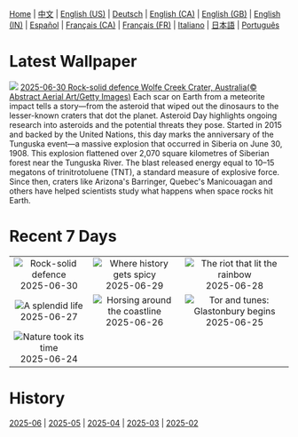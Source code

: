 [Home](../README.md) | [中文](zh-CN.md) | [English (US)](en-US.md) | [Deutsch](de-DE.md) | [English (CA)](en-CA.md) | [English (GB)](en-GB.md) | [English (IN)](en-IN.md) | [Español](es-ES.md) | [Français (CA)](fr-CA.md) | [Français (FR)](fr-FR.md) | [Italiano](it-IT.md) | [日本語](ja-JP.md) | [Português](pt-BR.md)

# Latest Wallpaper
![](https://www.bing.com/th?id=OHR.WolfeCrater_EN-CA2112068700_UHD.jpg)
[2025-06-30 Rock-solid defence Wolfe Creek Crater, Australia(© Abstract Aerial Art/Getty Images)](https://www.bing.com/th?id=OHR.WolfeCrater_EN-CA2112068700_UHD.jpg)
Each scar on Earth from a meteorite impact tells a story—from the asteroid that wiped out the dinosaurs to the lesser-known craters that dot the planet. Asteroid Day highlights ongoing research into asteroids and the potential threats they pose. Started in 2015 and backed by the United Nations, this day marks the anniversary of the Tunguska event—a massive explosion that occurred in Siberia on June 30, 1908. This explosion flattened over 2,070 square kilometres of Siberian forest near the Tunguska River. The blast released energy equal to 10–15 megatons of trinitrotoluene (TNT), a standard measure of explosive force. Since then, craters like Arizona's Barringer, Quebec's Manicouagan and others have helped scientists study what happens when space rocks hit Earth.

# Recent 7 Days
|  |  |  |
|:---:|:---:|:---:|
| ![](https://www.bing.com/th?id=OHR.WolfeCrater_EN-CA2112068700_400x240.jpg "Rock-solid defence") 2025-06-30 | ![](https://www.bing.com/th?id=OHR.BandaIsland_EN-CA1920506603_400x240.jpg "Where history gets spicy") 2025-06-29 | ![](https://www.bing.com/th?id=OHR.PrideParade_EN-CA1755780382_400x240.jpg "The riot that lit the rainbow") 2025-06-28 |
| ![](https://www.bing.com/th?id=OHR.SplendidFrog_EN-CA1521456248_400x240.jpg "A splendid life") 2025-06-27 | ![](https://www.bing.com/th?id=OHR.HorseheadRock_EN-CA0845252877_400x240.jpg "Horsing around the coastline") 2025-06-26 | ![](https://www.bing.com/th?id=OHR.GlastonburyScenic_EN-CA0680110698_400x240.jpg "Tor and tunes: Glastonbury begins") 2025-06-25 |
| ![](https://www.bing.com/th?id=OHR.DelicateArch_EN-CA0482409056_400x240.jpg "Nature took its time") 2025-06-24 |  |  |

# History
[2025-06](../archives/wallpaper/en-CA/w_2025_06.md) | [2025-05](../archives/wallpaper/en-CA/w_2025_05.md) | [2025-04](../archives/wallpaper/en-CA/w_2025_04.md) | [2025-03](../archives/wallpaper/en-CA/w_2025_03.md) | [2025-02](../archives/wallpaper/en-CA/w_2025_02.md)
